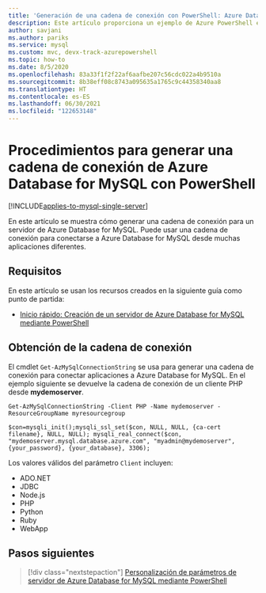 ```yaml
---
title: 'Generación de una cadena de conexión con PowerShell: Azure Database for MySQL'
description: Este artículo proporciona un ejemplo de Azure PowerShell en el que se genera una cadena de conexión para conectarse a Azure Database for MySQL.
author: savjani
ms.author: pariks
ms.service: mysql
ms.custom: mvc, devx-track-azurepowershell
ms.topic: how-to
ms.date: 8/5/2020
ms.openlocfilehash: 83a33f1f2f22af6aafbe207c56cdc022a4b9510a
ms.sourcegitcommit: 8b38eff08c8743a095635a1765c9c44358340aa8
ms.translationtype: HT
ms.contentlocale: es-ES
ms.lasthandoff: 06/30/2021
ms.locfileid: "122653148"
---
```

# <a name="how-to-generate-an-azure-database-for-mysql-connection-string-with-powershell"></a>Procedimientos para generar una cadena de conexión de Azure Database for MySQL con PowerShell

[!INCLUDE[applies-to-mysql-single-server](includes/applies-to-mysql-single-server.md)]

En este artículo se muestra cómo generar una cadena de conexión para un servidor de Azure Database for MySQL. Puede usar una cadena de conexión para conectarse a Azure Database for MySQL desde muchas aplicaciones diferentes.

## <a name="requirements"></a>Requisitos

En este artículo se usan los recursos creados en la siguiente guía como punto de partida:

* [Inicio rápido: Creación de un servidor de Azure Database for MySQL mediante PowerShell](quickstart-create-mysql-server-database-using-azure-powershell.md)

## <a name="get-the-connection-string"></a>Obtención de la cadena de conexión

El cmdlet `Get-AzMySqlConnectionString` se usa para generar una cadena de conexión para conectar aplicaciones a Azure Database for MySQL. En el ejemplo siguiente se devuelve la cadena de conexión de un cliente PHP desde **mydemoserver**.

```azurepowershell-interactive
Get-AzMySqlConnectionString -Client PHP -Name mydemoserver -ResourceGroupName myresourcegroup
```

```Output
$con=mysqli_init();mysqli_ssl_set($con, NULL, NULL, {ca-cert filename}, NULL, NULL); mysqli_real_connect($con, "mydemoserver.mysql.database.azure.com", "myadmin@mydemoserver", {your_password}, {your_database}, 3306);
```

Los valores válidos del parámetro `Client` incluyen:

* ADO&#46;NET
* JDBC
* Node.js
* PHP
* Python
* Ruby
* WebApp

## <a name="next-steps"></a>Pasos siguientes

> [!div class="nextstepaction"]
> [Personalización de parámetros de servidor de Azure Database for MySQL mediante PowerShell](howto-configure-server-parameters-using-powershell.md)
